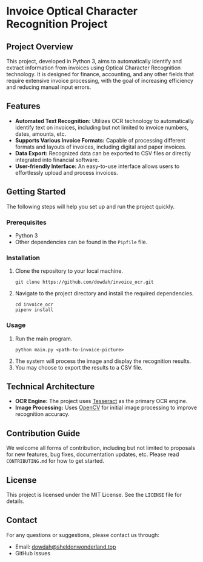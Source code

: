 # Invoice Optical Character Recognition Project

## Project Overview
This project, developed in Python 3, aims to automatically identify and extract information from invoices using Optical Character Recognition technology. It is designed for finance, accounting, and any other fields that require extensive invoice processing, with the goal of increasing efficiency and reducing manual input errors.

## Features
- **Automated Text Recognition:** Utilizes OCR technology to automatically identify text on invoices, including but not limited to invoice numbers, dates, amounts, etc.
- **Supports Various Invoice Formats:** Capable of processing different formats and layouts of invoices, including digital and paper invoices.
- **Data Export:** Recognized data can be exported to CSV files or directly integrated into financial software.
- **User-friendly Interface:** An easy-to-use interface allows users to effortlessly upload and process invoices.

## Getting Started
The following steps will help you set up and run the project quickly.

### Prerequisites
- Python 3
- Other dependencies can be found in the `Pipfile` file.

### Installation
1. Clone the repository to your local machine.
   ```
   git clone https://github.com/dowdah/invoice_ocr.git
   ```
2. Navigate to the project directory and install the required dependencies.
   ```
   cd invoice_ocr
   pipenv install
   ```

### Usage
1. Run the main program.
   ```
   python main.py <path-to-invoice-picture>
   ```
2. The system will process the image and display the recognition results.
3. You may choose to export the results to a CSV file.

## Technical Architecture
- **OCR Engine:** The project uses [Tesseract](https://github.com/tesseract-ocr/tesseract) as the primary OCR engine.
- **Image Processing:** Uses [OpenCV](https://opencv.org/) for initial image processing to improve recognition accuracy.

## Contribution Guide
We welcome all forms of contribution, including but not limited to proposals for new features, bug fixes, documentation updates, etc. Please read `CONTRIBUTING.md` for how to get started.

## License
This project is licensed under the MIT License. See the `LICENSE` file for details.

## Contact
For any questions or suggestions, please contact us through:
- Email: dowdah@sheldonwonderland.top
- GitHub Issues
